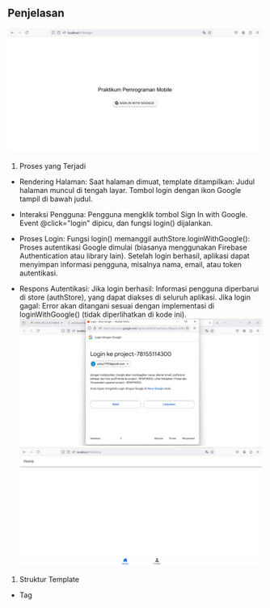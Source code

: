 ## Penjelasan
![lampiran](loginvue.png)
<template>
  <ion-page>
    <ion-content :fullscreen="true">
      <div id="container">
        <!-- Title -->
        <ion-text style="margin-bottom: 20px; text-align: center">
          <h1>Praktikum Pemrograman Mobile</h1>
        </ion-text>

        <!-- Button Sign In -->
        <ion-button @click="login" color="light">
          <ion-icon slot="start" :icon="logoGoogle"></ion-icon>
          <ion-label>Sign In with Google</ion-label>
        </ion-button>
      </div>
    </ion-content>
  </ion-page>
</template>

<script setup lang="ts">
import {
  IonContent,
  IonPage,
  IonButton,
  IonIcon,
  IonText,
  IonLabel,
} from "@ionic/vue";
import { logoGoogle } from "ionicons/icons";
import { useAuthStore } from "@/stores/auth";

const authStore = useAuthStore();

const login = async () => {
  await authStore.loginWithGoogle();
};
</script>

<style>
#container {
  display: flex;
  flex-direction: column;
  justify-content: center;
  align-items: center;
  height: 100%;
}

ion-button {
  --border-radius: 8px;
}
</style>
1. Proses yang Terjadi
- Rendering Halaman:
        Saat halaman dimuat, template ditampilkan:
            Judul halaman muncul di tengah layar.
            Tombol login dengan ikon Google tampil di bawah judul.

- Interaksi Pengguna:
        Pengguna mengklik tombol Sign In with Google.
        Event @click="login" dipicu, dan fungsi login() dijalankan.

- Proses Login:
        Fungsi login() memanggil authStore.loginWithGoogle():
            Proses autentikasi Google dimulai (biasanya menggunakan Firebase Authentication atau library lain).
            Setelah login berhasil, aplikasi dapat menyimpan informasi pengguna, misalnya nama, email, atau token autentikasi.

- Respons Autentikasi:
        Jika login berhasil:
            Informasi pengguna diperbarui di store (authStore), yang dapat diakses di seluruh aplikasi.
        Jika login gagal:
            Error akan ditangani sesuai dengan implementasi di loginWithGoogle() (tidak diperlihatkan di kode ini).
![lampiran](auth.png)
![lampiran](home.png)
<template>
  <ion-page>
    <ion-header :translucent="true">
      <ion-toolbar>
        <ion-title>Home</ion-title>
      </ion-toolbar>
    </ion-header>

    <ion-content :fullscreen="true">
      <div></div>
      <TabsMenu />
    </ion-content>
  </ion-page>
</template>

<script setup lang="ts">
import {
  IonContent,
  IonHeader,
  IonPage,
  IonTitle,
  IonToolbar,
} from "@ionic/vue";
import TabsMenu from "@/components/TabsMenu.vue";
</script>
1. Struktur Template
- Tag <template>: Mendefinisikan struktur HTML dari komponen.
- Tag <ion-page>: Komponen utama dari Ionic yang membungkus seluruh halaman aplikasi.
- Tag <ion-header>: Bagian header dari halaman yang biasanya digunakan untuk menampilkan judul atau navigasi.
        - Properti :translucent="true": Menjadikan header terlihat transparan dengan sedikit efek buram.
- Tag <ion-toolbar>: Komponen toolbar di dalam header untuk menampung elemen-elemen seperti judul.
        - Tag <ion-title>: Menampilkan teks "Home" sebagai judul halaman.
- Tag <ion-content>: Area utama untuk menampilkan konten halaman.
        - Properti :fullscreen="true": Mengatur agar konten menggunakan seluruh tinggi layar, termasuk area di bawah header jika diperlukan.
- Tag <TabsMenu />: Komponen custom (didefinisikan di file @/components/TabsMenu.vue) yang kemungkinan berfungsi sebagai menu tab navigasi untuk aplikasi.
2. Proses yang Terjadi
- Saat Aplikasi Dimuat:
        Vue akan memproses file ini sebagai komponen tunggal dengan template, script, dan style.
- Rendering Komponen:
        Elemen-elemen Ionic seperti IonHeader dan IonContent akan dirender sebagai bagian dari struktur halaman.
        Komponen custom TabsMenu akan dimasukkan di posisi <TabsMenu />, memuat menu navigasi atau elemen lain sesuai definisinya.
- Interaksi Pengguna:
        Header akan menampilkan judul "Home".
        TabsMenu memungkinkan pengguna untuk berinteraksi dengan menu navigasi (kemungkinan berpindah halaman/tab).
![lampiran](profile.png)
<template>
  <ion-page>
    <ion-header :translucent="true">
      <ion-toolbar>
        <ion-title>Profile</ion-title>

        <!-- Logout Button -->
        <ion-button
          slot="end"
          fill="clear"
          @click="logout"
          style="--color: gray"
        >
          <ion-icon slot="end" :icon="exit"></ion-icon>
          <ion-label>Logout</ion-label>
        </ion-button>
      </ion-toolbar>
    </ion-header>

    <ion-content :fullscreen="true">
      <!-- Avatar -->
      <div id="avatar-container">
        <ion-avatar>
          <img alt="Avatar" :src="userPhoto" @error="handleImageError" />
        </ion-avatar>
      </div>

      <!-- Data Profile -->
      <ion-list>
        <ion-item>
          <ion-input
            label="Nama"
            :value="user?.displayName"
            :readonly="true"
          ></ion-input>
        </ion-item>

        <ion-item>
          <ion-input
            label="Email"
            :value="user?.email"
            :readonly="true"
          ></ion-input>
        </ion-item>
      </ion-list>

      <!-- Tabs Menu -->
      <TabsMenu />
    </ion-content>
  </ion-page>
</template>

<script setup lang="ts">
import {
  IonContent,
  IonHeader,
  IonPage,
  IonTitle,
  IonToolbar,
  IonInput,
  IonItem,
  IonList,
  IonLabel,
  IonIcon,
  IonButton,
  IonAvatar,
} from "@ionic/vue";
import { exit } from "ionicons/icons";
import { computed, ref } from "vue";
import TabsMenu from "@/components/TabsMenu.vue";
import { useAuthStore } from "@/stores/auth";

const authStore = useAuthStore();
const user = computed(() => authStore.user);

const logout = () => {
  authStore.logout();
};

const userPhoto = ref(
  user.value?.photoURL || "https://ionicframework.com/docs/img/demos/avatar.svg"
);

function handleImageError() {
  userPhoto.value = "https://ionicframework.com/docs/img/demos/avatar.svg";
}
</script>

<style scoped>
#avatar-container {
  display: flex;
  justify-content: center;
  align-items: center;
  margin: 20px 0;
}

#avatar-icon {
  width: 80px;
  height: 80px;
}
</style>
1. Proses yang Terjadi
- Saat Halaman Dimuat:
        Data Pengguna: Data diambil dari authStore.
        Avatar: URL foto profil pengguna diambil. Jika kosong, akan menggunakan gambar default.
- Rendering Konten:
        Header ditampilkan dengan tombol "Logout".
        Avatar dan data profil (nama dan email) ditampilkan.
        Tabs Menu muncul di bagian bawah.
- Interaksi Pengguna:
        Logout: Jika tombol logout diklik, fungsi logout() dipanggil untuk menghapus sesi pengguna.
- Fallback Avatar:
        Jika gambar profil gagal dimuat, handleImageError() mengganti URL ke gambar default.


  ![Lampiran](homeawl.png)
  ![Lampiran](add.png)
  ![Lampiran](homeadd.png)
  ![Lampiran](edit.png)
  ![Lampiran](complete.png)
  ![Lampiran](completetodo.png)
  ![Lampiran](hps.png)
  ![Lampiran](sukseshps.png)
